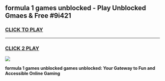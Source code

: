 
## formula 1 games unblocked - Play Unblocked Gmaes & Free #9i421
<h3>
<a href="https://news.freeplayer.one?title=formula_1_games_unblocked&ref=03M">CLICK TO PLAY</a></h3>
<hr>

<h3>
<a href="https://news.freeplayer.one?title=formula_1_games_unblocked&ref=03M">CLICK 2 PLAY</a>
  
</h3>

<a href="https://news.freeplayer.one?title=formula_1_games_unblocked&ref=03M"><img src="https://clearcache.store/games.png"></a>


**formula 1 games unblocked games unblocked: Your Gateway to Fun and Accessible Online Gaming**
